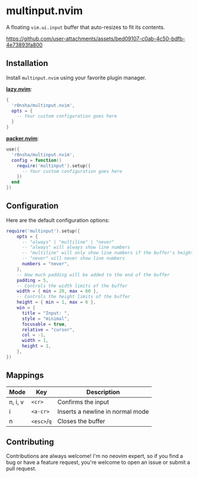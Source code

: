 # multinput.nvim

A floating `vim.ui.input` buffer that auto-resizes to fit its contents.

https://github.com/user-attachments/assets/bed09107-c0ab-4c50-bdfb-4e73893fa800

## Installation

Install `multinput.nvim` using your favorite plugin manager.

**[lazy.nvim](https://github.com/folke/lazy.nvim)**:

```lua
{
  'r0nsha/multinput.nvim',
  opts = {
    -- Your custom configuration goes here
  }
}
```

**[packer.nvim](https://github.com/wbthomason/packer.nvim)**:

```lua
use({
  'r0nsha/multinput.nvim',
  config = function()
    require('multinput').setup({
      -- Your custom configuration goes here
    })
  end
})
```

## Configuration

Here are the default configuration options:

```lua
require('multinput').setup({
    opts = {
      -- "always" | "multiline" | "never"
      -- "always" will always show line numbers
      -- "multiline" will only show line numbers if the buffer's height is > 1
      -- "never" will never show line numbers
      numbers = "never",
    },
    -- How much padding will be added to the end of the buffer
    padding = 5,
    -- Controls the width limits of the buffer
    width = { min = 20, max = 60 },
    -- Controls the height limits of the buffer
    height = { min = 1, max = 6 },
    win = {
      title = "Input: ",
      style = "minimal",
      focusable = true,
      relative = "cursor",
      col = -1,
      width = 1,
      height = 1,
    },
})
```

## Mappings

| Mode    | Key         | Description                      |
| ------- | ----------- | -------------------------------- |
| n, i, v | `<cr>`      | Confirms the input               |
| i       | `<a-cr>`    | Inserts a newline in normal mode |
| n       | `<esc>`/`q` | Closes the buffer                |

## Contributing

Contributions are always welcome! I'm no neovim expert, so if you find a bug or have a feature request, you're welcome to open an issue or submit a pull request.
